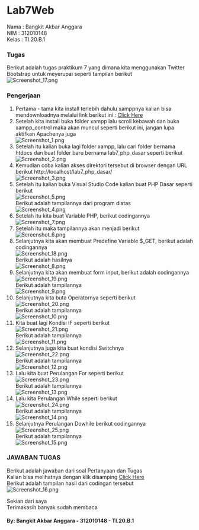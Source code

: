 # Lab7Web

Nama  : Bangkit Akbar Anggara<br>
NIM   : 312010148<br>
Kelas : TI.20.B.1<br>

### Tugas
Berikut adalah tugas praktikum 7 yang dimana kita menggunakan Twitter Bootstrap untuk meyerupai seperti tampilan berikut<br>
![Screenshot_17.png](Pic/Screenshot_17.png)<br>

### Pengerjaan
1. Pertama - tama kita install terlebih dahulu xamppnya kalian bisa mendownloadnya melalui link berikut ini : [Click Here](https://www.apachefriends.org/download.html)<br>
2. Setelah kita install buka folder xampp lalu scroll kebawah dan buka xampp_control maka akan muncul seperti berikut ini, jangan lupa aktifkan Apachenya juga<br>
![Screenshot_1.png](Pic/Screenshot_1.png)<br>
3. Setelah itu kalian buka lagi folder xampp, lalu cari folder bernama htdocs dan buat folder baru bernama lab7_php_dasar seperti berikut<br>
![Screenshot_2.png](Pic/Screenshot_2.png)<br>
4. Kemudian coba kalian akses direktori tersebut di browser dengan URL berikut http://localhost/lab7_php_dasar/<br>
![Screenshot_3.png](Pic/Screenshot_3.png)<br>
5. Setelah itu kalian buka Visual Studio Code kalian buat PHP Dasar seperti berikut<br>
![Screenshot_5.png](Pic/Screenshot_5.png)<br>
Berikut adalah tampilannya dari program diatas<br>
![Screenshot_4.png](Pic/Screenshot_4.png)<br>
6. Setelah itu kita buat Variable PHP, berikut codingannya<br>
![Screenshot_7.png](Pic/Screenshot_7.png)<br>
7. Setelah itu maka tampilannya akan menjadi berikut<br>
![Screenshot_6.png](Pic/Screenshot_6.png)<br>
8. Selanjutnya kita akan membuat Predefine Variable $_<n>GET, berikut adalah codingannya<br>
![Screenshot_18.png](Pic/Screenshot_18.png)<br>
Berikut adalah hasilnya<br>
![Screenshot_8.png](Pic/Screenshot_8.png)<br>
9. Selanjutnya kita akan membuat form input, berikut adalah codingannya<br>
![Screenshot_19.png](Pic/Screenshot_19.png)<br>
Berikut adalah tampilannya<br>
![Screenshot_9.png](Pic/Screenshot_9.png)<br>
10. Selanjutnya kita buta Operatornya seperti berikut<br>
![Screenshot_20.png](Pic/Screenshot_20.png)<br>
Berikut adalah tampilannya<br>
![Screenshot_10.png](Pic/Screenshot_10.png)<br>
11. Kita buat lagi Kondisi IF seperti berikut<br>
![Screenshot_21.png](Pic/Screenshot_21.png)<br>
Berikut adalah tampilannya<br>
![Screenshot_11.png](Pic/Screenshot_11.png)<br>
12. Selanjutnya juga kita buat kondisi Switchnya<br>
![Screenshot_22.png](Pic/Screenshot_22.png)<br>
Berikut adalah tampilannya<br>
![Screenshot_12.png](Pic/Screenshot_12.png)<br>
13. Lalu kita buat Perulangan For seperti berikut<br>
![Screenshot_23.png](Pic/Screenshot_23.png)<br>
Berikut adalah tampilannya<br>
![Screenshot_13.png](Pic/Screenshot_13.png)<br>
14. Lalu kita Perulangan While seperti berikut<br>
![Screenshot_24.png](Pic/Screenshot_24.png)<br>
Berikut adalah tampilannya<br>
![Screenshot_14.png](Pic/Screenshot_14.png)<br>
15. Selanjutnya Perulangan Dowhile berikut codingannya<br>
![Screenshot_25.png](Pic/Screenshot_25.png)<br>
Berikut adalah tampilannya<br>
![Screenshot_15.png](Pic/Screenshot_15.png)<br>

### JAWABAN TUGAS
Berikut adalah jawaban dari soal Pertanyaan dan Tugas<br>
Kalian bisa melihatnya dengan klik disamping [Click Here](tugas.php)<br>
Berikut adalah tampilan hasil dari codingan tersebut<br>
![Screenshot_16.png](Pic/Screenshot_16.png)<br>
  
Sekian dari saya<br>
Terimakasih banyak sudah membaca<br>

#### By: Bangkit Akbar Anggara - 312010148 - TI.20.B.1
